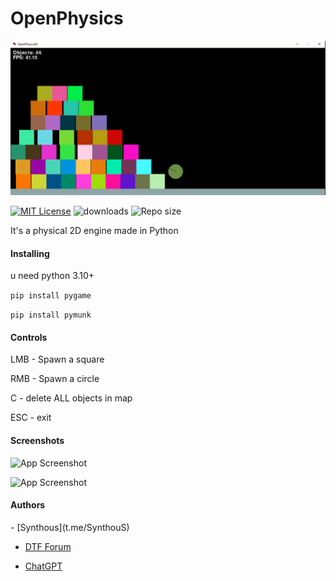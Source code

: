 # OpenPhysics
![App Screenshot](img/screenshot.PNG)

[![MIT License](https://img.shields.io/badge/license-MIT-blue.svg?style=flat)](http://choosealicense.com/licenses/mit/)
![downloads](https://img.shields.io/github/downloads/gooseURL/OpenPhysics/total)
![Repo size](https://img.shields.io/github/repo-size/gooseURL/OpenPhysics)

It's a physical 2D engine made in Python

<h4>Installing</h4>
u need python 3.10+

```pip install pygame```

```pip install pymunk```

<h4>Controls</h4>
LMB - Spawn a square

RMB - Spawn a circle

C - delete ALL objects in map

ESC - exit

<h4>Screenshots</h4>

![App Screenshot](img/screenshot2.PNG)

![App Screenshot](img/screenshot3.PNG)

<h4>Authors</h4>
- [Synthous](t.me/SynthouS)

- [DTF Forum](dtf.ru)

- [ChatGPT](https://chat.openai.com/)
